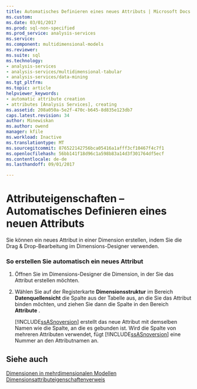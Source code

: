 ```yaml
---
title: Automatisches Definieren eines neues Attributs | Microsoft Docs
ms.custom: 
ms.date: 03/01/2017
ms.prod: sql-non-specified
ms.prod_service: analysis-services
ms.service: 
ms.component: multidimensional-models
ms.reviewer: 
ms.suite: sql
ms.technology:
- analysis-services
- analysis-services/multidimensional-tabular
- analysis-services/data-mining
ms.tgt_pltfrm: 
ms.topic: article
helpviewer_keywords:
- automatic attribute creation
- attributes [Analysis Services], creating
ms.assetid: 208a050a-5e2f-470c-b645-8d835e123db7
caps.latest.revision: 34
author: Minewiskan
ms.author: owend
manager: kfile
ms.workload: Inactive
ms.translationtype: MT
ms.sourcegitcommit: 876522142756bca05416a1afff3cf10467f4c7f1
ms.openlocfilehash: 56bb141f18d96c1a598b83a14d3f301764df5ecf
ms.contentlocale: de-de
ms.lasthandoff: 09/01/2017

---
```

# <a name="attribute-properties---define-a-new-attribute-automatically"></a>Attributeigenschaften – Automatisches Definieren eines neuen Attributs
  Sie können ein neues Attribut in einer Dimension erstellen, indem Sie die Drag & Drop-Bearbeitung im Dimensions-Designer verwenden.  
  
### <a name="to-create-a-new-attribute-automatically"></a>So erstellen Sie automatisch ein neues Attribut  
  
1.  Öffnen Sie im Dimensions-Designer die Dimension, in der Sie das Attribut erstellen möchten.  
  
2.  Wählen Sie auf der Registerkarte **Dimensionsstruktur** im Bereich **Datenquellensicht** die Spalte aus der Tabelle aus, an die Sie das Attribut binden möchten, und ziehen Sie dann die Spalte in den Bereich **Attribute** .  
  
     [!INCLUDE[ssASnoversion](../../includes/ssasnoversion-md.md)] erstellt das neue Attribut mit demselben Namen wie die Spalte, an die es gebunden ist. Wird die Spalte von mehreren Attributen verwendet, fügt [!INCLUDE[ssASnoversion](../../includes/ssasnoversion-md.md)] eine Nummer an den Attributnamen an.  
  
## <a name="see-also"></a>Siehe auch  
 [Dimensionen in mehrdimensionalen Modellen](../../analysis-services/multidimensional-models/dimensions-in-multidimensional-models.md)   
 [Dimensionsattributeigenschaftenverweis](../../analysis-services/multidimensional-models/dimension-attribute-properties-reference.md)  
  
  

